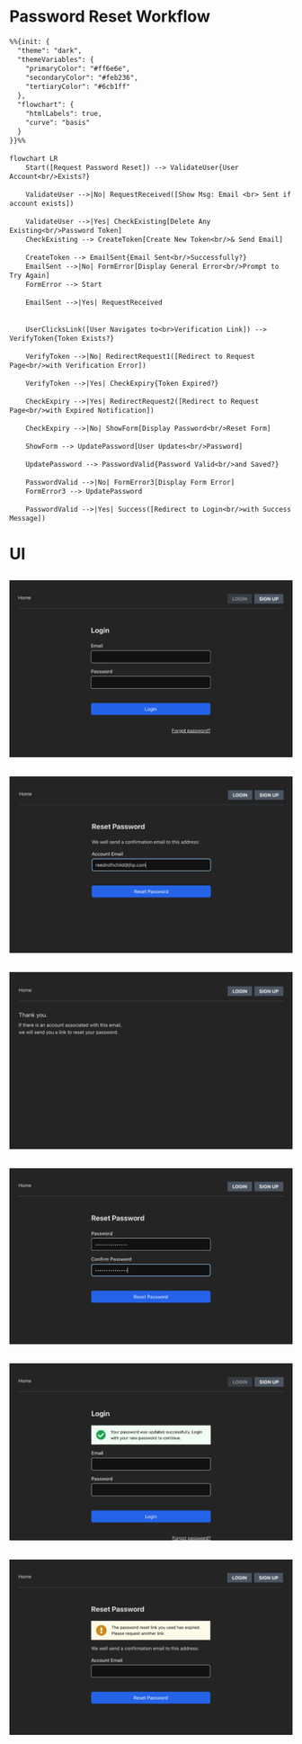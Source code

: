 # Password Reset Workflow

```mermaid
%%{init: {
  "theme": "dark", 
  "themeVariables": { 
    "primaryColor": "#ff6e6e", 
    "secondaryColor": "#feb236", 
    "tertiaryColor": "#6cb1ff" 
  },
  "flowchart": {
    "htmlLabels": true,
    "curve": "basis"
  }
}}%%

flowchart LR
    Start([Request Password Reset]) --> ValidateUser{User Account<br/>Exists?}
    
    ValidateUser -->|No| RequestReceived([Show Msg: Email <br> Sent if account exists])
    
    ValidateUser -->|Yes| CheckExisting[Delete Any Existing<br/>Password Token]
    CheckExisting --> CreateToken[Create New Token<br/>& Send Email]
    
    CreateToken --> EmailSent{Email Sent<br/>Successfully?}
    EmailSent -->|No| FormError[Display General Error<br/>Prompt to Try Again]
    FormError --> Start
    
    EmailSent -->|Yes| RequestReceived


    UserClicksLink([User Navigates to<br>Verification Link]) --> VerifyToken{Token Exists?}
    
    VerifyToken -->|No| RedirectRequest1([Redirect to Request Page<br/>with Verification Error])
    
    VerifyToken -->|Yes| CheckExpiry{Token Expired?}
    
    CheckExpiry -->|Yes| RedirectRequest2([Redirect to Request Page<br/>with Expired Notification])
    
    CheckExpiry -->|No| ShowForm[Display Password<br/>Reset Form]
    
    ShowForm --> UpdatePassword[User Updates<br/>Password]
    
    UpdatePassword --> PasswordValid{Password Valid<br/>and Saved?}
    
    PasswordValid -->|No| FormError3[Display Form Error]
    FormError3 --> UpdatePassword
    
    PasswordValid -->|Yes| Success([Redirect to Login<br/>with Success Message])
```

    
# UI

![XXXXX](./images/reset_password_01.png)
---
![XXXXX](./images/reset_password_02.png)
---
![XXXXX](./images/reset_password_03.png)
---
![XXXXX](./images/reset_password_04.png)
---
![XXXXX](./images/reset_password_05.png)
---
![XXXXX](./images/reset_password_06.png)
---

